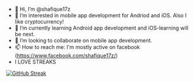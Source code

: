 - 👋 Hi, I’m @shafique17z
- 👀 I’m interested in mobile app development for Andriod and iOS. Also I like cryptocurrency!
- 🌱 I’m currently learning Android app development and iOS-learning will be next.
- 💞️ I’m looking to collaborate on mobile app development.
- 📫 How to reach me: I'm mostly active on facebook (https://www.facebook.com/shafique17z/)
- I LOVE STREAKS

[![GitHub Streak](https://streak-stats.demolab.com/?user=shafique17z)](https://git.io/streak-stats)

<!---
shafique17z/shafique17z is a ✨ special ✨ repository because its `README.md` (this file) appears on your GitHub profile.
You can click the Preview link to take a look at your changes.
--->
